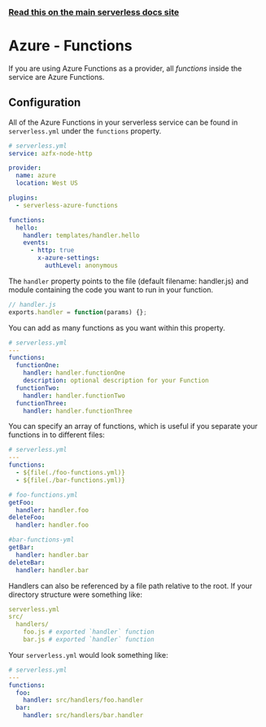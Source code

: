 <!--
title: Serverless Framework - Azure Functions Guide - Functions
menuText: Functions
menuOrder: 5
description: How to configure Azure Functions in the Serverless Framework
layout: Doc
-->

<!-- DOCS-SITE-LINK:START automatically generated  -->

### [Read this on the main serverless docs site](https://www.serverless.com/framework/docs/providers/azure/guide/functions)

<!-- DOCS-SITE-LINK:END -->

# Azure - Functions

If you are using Azure Functions as a provider, all _functions_ inside the service are Azure Functions.

## Configuration

All of the Azure Functions in your serverless service can be found in
`serverless.yml` under the `functions` property.

```yml
# serverless.yml
service: azfx-node-http

provider:
  name: azure
  location: West US

plugins:
  - serverless-azure-functions

functions:
  hello:
    handler: templates/handler.hello
    events:
      - http: true
        x-azure-settings:
          authLevel: anonymous
```

The `handler` property points to the file (default filename: handler.js) and
module containing the code you want to run in your function.

```javascript
// handler.js
exports.handler = function(params) {};
```

You can add as many functions as you want within this property.

```yml
# serverless.yml
---
functions:
  functionOne:
    handler: handler.functionOne
    description: optional description for your Function
  functionTwo:
    handler: handler.functionTwo
  functionThree:
    handler: handler.functionThree
```

You can specify an array of functions, which is useful if you separate your functions in to different files:

```yml
# serverless.yml
---
functions:
  - ${file(./foo-functions.yml)}
  - ${file(./bar-functions.yml)}
```

```yml
# foo-functions.yml
getFoo:
  handler: handler.foo
deleteFoo:
  handler: handler.foo
```

```yml
#bar-functions-yml
getBar:
  handler: handler.bar
deleteBar:
  handler: handler.bar
```

Handlers can also be referenced by a file path relative to the root. If your directory structure were something like:

```yml
serverless.yml
src/
  handlers/
    foo.js # exported `handler` function
    bar.js # exported `handler` function
```

Your `serverless.yml` would look something like:

```yml
# serverless.yml
---
functions:
  foo:
    handler: src/handlers/foo.handler
  bar:
    handler: src/handlers/bar.handler
```
